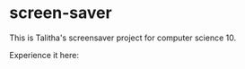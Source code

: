 # screen-saver

This is Talitha's screensaver project for computer science 10.

Experience it here:


